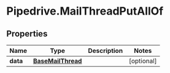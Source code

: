# Pipedrive.MailThreadPutAllOf

## Properties

Name | Type | Description | Notes
------------ | ------------- | ------------- | -------------
**data** | [**BaseMailThread**](BaseMailThread.md) |  | [optional] 


